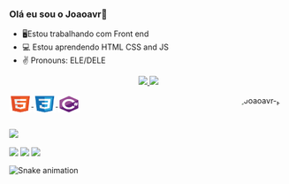 ### Olá eu sou o Joaoavr👋


- 🖥Estou trabalhando com Front end
- 💻 Estou aprendendo  HTML CSS  and JS
- ✌ Pronouns: ELE/DELE
 
<div align="center">
  <a href="https://github.com/Joaoavr">
  <img height="180em" src="https://github-readme-stats.vercel.app/api?username=Joaoavr&show_icons=true&theme=tokyonight&include_all_commits=true&count_private=true"/>
  <img height="180em" src="https://github-readme-stats.vercel.app/api/top-langs/?username=Joaoavr&layout=compact&langs_count=7&theme=tokyonight"/>
</div>

  
<div style="display: inline_block"><br>
  
  <img align="center" alt="Joaoavr-HTML" height="30" width="40" src="https://raw.githubusercontent.com/devicons/devicon/master/icons/html5/html5-original.svg">
  <img align="center" alt="Joaoavr-CSS" height="30" width="40" src="https://raw.githubusercontent.com/devicons/devicon/master/icons/css3/css3-original.svg">
  <img align="center" alt="RJoaoavr-Csharp" height="30" width="40" src="https://raw.githubusercontent.com/devicons/devicon/master/icons/csharp/csharp-original.svg">
  <img align="right" alt="Joaoavr-pic" height="150" style="border-radius:50px;" src="https://cdn.discordapp.com/attachments/769757557681815583/975512024769527858/download20220500183403.png">
</div>
  
  ##
  
  <div>
  
  <a href="https://instagram.com/joao_guto146" target="_blank"><img src="https://img.shields.io/badge/-Instagram-%23E4405F?style=for-the-badge&logo=instagram&logoColor=white" target="_blank"></a>
 
 <a href="https://discord.gg/joaowick" target="_blank"><img src="https://img.shields.io/badge/Discord-7289DA?style=for-the-badge&logo=discord&logoColor=white" target="_blank"></a> 
  <a href = "mailto:joaoaugustovr@gmail.com"><img src="https://img.shields.io/badge/-Gmail-%23333?style=for-the-badge&logo=gmail&logoColor=white" target="_blank"></a>
  <a href="https://www.linkedin.com/in/joão-augusto-vieira-ramalho-92b5b2203" target="_blank"><img src="https://img.shields.io/badge/-LinkedIn-%230077B5?style=for-the-badge&logo=linkedin&logoColor=white" target="_blank"></a>   
    
  ![Snake animation](https://github.com/rafaelaballerini/Joaoavr/blob/output/github-contribution-grid-snake.svg)
  </div>
    
